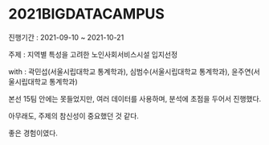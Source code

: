 # 2021BIGDATACAMPUS

진행기간 : 2021-09-10 ~ 2021-10-21 

주제 : 지역별 특성을 고려한 노인사회서비스시설 입지선정

with : 곽민섭(서울시립대학교 통계학과), 심범수(서울시립대학교 통계학과), 윤주연(서울시립대학교 통계학과)

본선 15팀 안에는 못들었지만, 여러 데이터를 사용하며, 분석에 초점을 두어서 진행했다.

아무래도, 주제의 참신성이 중요했던 것 같다. 

좋은 경험이였다.
